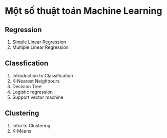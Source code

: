 # Một số thuật toán Machine Learning

## Regression

1. Simple Linear Regression
2. Multiple Linear Regression

## Classfication

1. Introduction to Classification
2. K-Nearest Neighbours
3. Decision Tree
4. Logistic regression
5. Support vector machine

## Clustering

1. Intro to Clustering
2. K-Means
